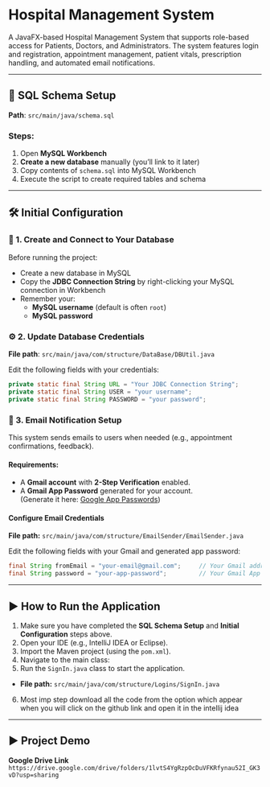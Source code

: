 # Hospital Management System

A JavaFX-based Hospital Management System that supports role-based access for Patients, Doctors, and Administrators. The system features login and registration, appointment management, patient vitals, prescription handling, and automated email notifications.

---

## 📂 SQL Schema Setup

**Path**: `src/main/java/schema.sql`

### Steps:

1. Open **MySQL Workbench**
2. **Create a new database** manually (you’ll link to it later)
3. Copy contents of `schema.sql` into MySQL Workbench
4. Execute the script to create required tables and schema

---

## 🛠️ Initial Configuration



### 🔌 1. Create and Connect to Your Database

Before running the project:

- Create a new database in MySQL
- Copy the **JDBC Connection String** by right-clicking your MySQL connection in Workbench
- Remember your:
    - **MySQL username** (default is often `root`)
    - **MySQL password**

### ⚙️ 2. Update Database Credentials

**File path**: `src/main/java/com/structure/DataBase/DBUtil.java`

Edit the following fields with your credentials:

```java
private static final String URL = "Your JDBC Connection String";
private static final String USER = "your username";
private static final String PASSWORD = "your password";
```
### 📧 3. Email Notification Setup

This system sends emails to users when needed (e.g., appointment confirmations, feedback).

#### Requirements:

- A **Gmail account** with **2-Step Verification** enabled.
- A **Gmail App Password** generated for your account.  
  (Generate it here: [Google App Passwords](https://myaccount.google.com/apppasswords))

#### Configure Email Credentials

**File path:** `src/main/java/com/structure/EmailSender/EmailSender.java`

Edit the following fields with your Gmail and generated app password:

```java
final String fromEmail = "your-email@gmail.com";     // Your Gmail address
final String password = "your-app-password";         // Your Gmail App Password
```


---

## ▶️ How to Run the Application

1. Make sure you have completed the **SQL Schema Setup** and **Initial Configuration** steps above.
2. Open your IDE (e.g., IntelliJ IDEA or Eclipse).
3. Import the Maven project (using the `pom.xml`).
4. Navigate to the main class:
5. Run the `SignIn.java` class to start the application.
 - **File path:** `src/main/java/com/structure/Logins/SignIn.java`
6. Most imp step download all the code from the option which appear when you will click on the github link and open it in the intellij idea
---


## ▶️ Project Demo 

**Google Drive Link** `https://drive.google.com/drive/folders/1lvtS4YgRzpOcDuVFKRfynau52I_GK3vD?usp=sharing`